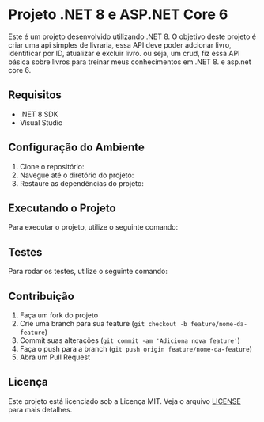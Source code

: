 # Projeto .NET 8 e ASP.NET Core 6

Este é um projeto desenvolvido utilizando .NET 8. O objetivo deste projeto é criar uma api simples de livraria, essa API deve poder adcionar livro, identificar por ID, atualizar e excluir livro.
ou seja, um crud, fiz essa API básica sobre livros para treinar meus conhecimentos em .NET 8. e asp.net core 6.

## Requisitos

- .NET 8 SDK
- Visual Studio

## Configuração do Ambiente

1. Clone o repositório:
2. Navegue até o diretório do projeto:
3. Restaure as dependências do projeto:
## Executando o Projeto

Para executar o projeto, utilize o seguinte comando:
## Testes

Para rodar os testes, utilize o seguinte comando:
## Contribuição

1. Faça um fork do projeto
2. Crie uma branch para sua feature (`git checkout -b feature/nome-da-feature`)
3. Commit suas alterações (`git commit -am 'Adiciona nova feature'`)
4. Faça o push para a branch (`git push origin feature/nome-da-feature`)
5. Abra um Pull Request

## Licença

Este projeto está licenciado sob a Licença MIT. Veja o arquivo [LICENSE](https://github.com/RuanVNBezerra/ProjetoLivraria/blob/master/LICENSE.txt) para mais detalhes.
